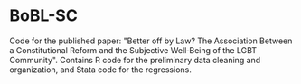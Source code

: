 # BoBL-SC
Code for the published paper: "Better off by Law? The Association Between a Constitutional Reform and the Subjective Well‑Being of the LGBT Community". Contains R code for the preliminary data cleaning and organization, and Stata code for the regressions.
